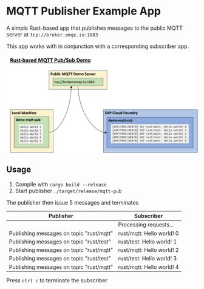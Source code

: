 # MQTT Publisher Example App

A simple Rust-based app that publishes messages to the public MQTT server at `tcp://broker.emqx.io:1883`

This app works with in conjunction with a corresponding subscriber app.

![MQTT Demo Pub/Sub App](./img/architecture.png)

## Usage

1. Compile with `cargo build --release`
1. Start publisher `./target/release/mqtt-pub`

The publisher then issue 5 messages and terminates

| Publisher | Subscriber
|---|---
| | Processing requests...
| Publishing messages on topic "rust/mqtt" | rust/mqtt: Hello world! 0
| Publishing messages on topic "rust/test" | rust/test: Hello world! 1
| Publishing messages on topic "rust/mqtt" | rust/mqtt: Hello world! 2
| Publishing messages on topic "rust/test" | rust/test: Hello world! 3
| Publishing messages on topic "rust/mqtt" | rust/mqtt: Hello world! 4

Press `ctrl c` to terminate the subscriber
